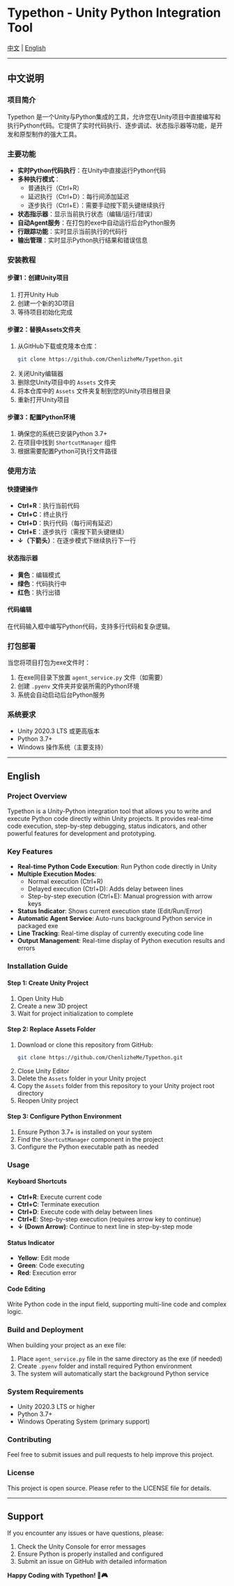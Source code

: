 # Typethon - Unity Python Integration Tool

[中文](#中文说明) | [English](#english)

---

## 中文说明

### 项目简介

Typethon 是一个Unity与Python集成的工具，允许您在Unity项目中直接编写和执行Python代码。它提供了实时代码执行、逐步调试、状态指示器等功能，是开发和原型制作的强大工具。

### 主要功能

- **实时Python代码执行**：在Unity中直接运行Python代码
- **多种执行模式**：
  - 普通执行（Ctrl+R）
  - 延迟执行（Ctrl+D）：每行间添加延迟
  - 逐步执行（Ctrl+E）：需要手动按下箭头键继续执行
- **状态指示器**：显示当前执行状态（编辑/运行/错误）
- **自动Agent服务**：在打包的exe中自动运行后台Python服务
- **行跟踪功能**：实时显示当前执行的代码行
- **输出管理**：实时显示Python执行结果和错误信息

### 安装教程

#### 步骤1：创建Unity项目
1. 打开Unity Hub
2. 创建一个新的3D项目
3. 等待项目初始化完成

#### 步骤2：替换Assets文件夹
1. 从GitHub下载或克隆本仓库：
   ```bash
   git clone https://github.com/ChenlizheMe/Typethon.git
   ```
2. 关闭Unity编辑器
3. 删除您Unity项目中的 `Assets` 文件夹
4. 将本仓库中的 `Assets` 文件夹复制到您的Unity项目根目录
5. 重新打开Unity项目

#### 步骤3：配置Python环境
1. 确保您的系统已安装Python 3.7+
2. 在项目中找到 `ShortcutManager` 组件
3. 根据需要配置Python可执行文件路径

### 使用方法

#### 快捷键操作
- **Ctrl+R**：执行当前代码
- **Ctrl+C**：终止执行
- **Ctrl+D**：执行代码（每行间有延迟）
- **Ctrl+E**：逐步执行（需按下箭头键继续）
- **↓（下箭头）**：在逐步模式下继续执行下一行

#### 状态指示器
- **黄色**：编辑模式
- **绿色**：代码执行中
- **红色**：执行出错

#### 代码编辑
在代码输入框中编写Python代码，支持多行代码和复杂逻辑。

### 打包部署

当您将项目打包为exe文件时：
1. 在exe同目录下放置 `agent_service.py` 文件（如需要）
2. 创建 `.pyenv` 文件夹并安装所需的Python环境
3. 系统会自动启动后台Python服务

### 系统要求

- Unity 2020.3 LTS 或更高版本
- Python 3.7+
- Windows 操作系统（主要支持）

---

## English

### Project Overview

Typethon is a Unity-Python integration tool that allows you to write and execute Python code directly within Unity projects. It provides real-time code execution, step-by-step debugging, status indicators, and other powerful features for development and prototyping.

### Key Features

- **Real-time Python Code Execution**: Run Python code directly in Unity
- **Multiple Execution Modes**:
  - Normal execution (Ctrl+R)
  - Delayed execution (Ctrl+D): Adds delay between lines
  - Step-by-step execution (Ctrl+E): Manual progression with arrow keys
- **Status Indicator**: Shows current execution state (Edit/Run/Error)
- **Automatic Agent Service**: Auto-runs background Python service in packaged exe
- **Line Tracking**: Real-time display of currently executing code line
- **Output Management**: Real-time display of Python execution results and errors

### Installation Guide

#### Step 1: Create Unity Project
1. Open Unity Hub
2. Create a new 3D project
3. Wait for project initialization to complete

#### Step 2: Replace Assets Folder
1. Download or clone this repository from GitHub:
   ```bash
   git clone https://github.com/ChenlizheMe/Typethon.git
   ```
2. Close Unity Editor
3. Delete the `Assets` folder in your Unity project
4. Copy the `Assets` folder from this repository to your Unity project root directory
5. Reopen Unity project

#### Step 3: Configure Python Environment
1. Ensure Python 3.7+ is installed on your system
2. Find the `ShortcutManager` component in the project
3. Configure the Python executable path as needed

### Usage

#### Keyboard Shortcuts
- **Ctrl+R**: Execute current code
- **Ctrl+C**: Terminate execution
- **Ctrl+D**: Execute code with delay between lines
- **Ctrl+E**: Step-by-step execution (requires arrow key to continue)
- **↓ (Down Arrow)**: Continue to next line in step-by-step mode

#### Status Indicator
- **Yellow**: Edit mode
- **Green**: Code executing
- **Red**: Execution error

#### Code Editing
Write Python code in the input field, supporting multi-line code and complex logic.

### Build and Deployment

When building your project as an exe file:
1. Place `agent_service.py` file in the same directory as the exe (if needed)
2. Create `.pyenv` folder and install required Python environment
3. The system will automatically start the background Python service

### System Requirements

- Unity 2020.3 LTS or higher
- Python 3.7+
- Windows Operating System (primary support)

### Contributing

Feel free to submit issues and pull requests to help improve this project.

### License

This project is open source. Please refer to the LICENSE file for details.

---

## Support

If you encounter any issues or have questions, please:
1. Check the Unity Console for error messages
2. Ensure Python is properly installed and configured
3. Submit an issue on GitHub with detailed information

**Happy Coding with Typethon! 🐍🎮**